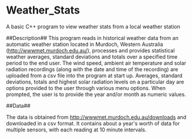 # Weather_Stats
A basic C++ program to view weather stats from a local weather station

##Description##
This program reads in historical weather data from an automatic weather station located in Murdoch, Western Australia (http://wwwmet.murdoch.edu.au/), processes and provides statistical weather averages, standard deviations and totals over a specified time period to the end user. The wind speed, ambient air temperature and solar radiation recordings (along with the date and time of the recording) are uploaded from a csv file into the program at start up. Averages, standard deviations, totals and highest solar radiation levels on a particular day are options provided to the user through various menu options. When prompted, the user is to provide the year and/or month as numeric values.

##Data##

The data is obtained from http://wwwmet.murdoch.edu.au/downloads and downloaded in a csv format. It contains about a year's worth of data for multiple sensors, with each reading at 10 minute intervals. 
